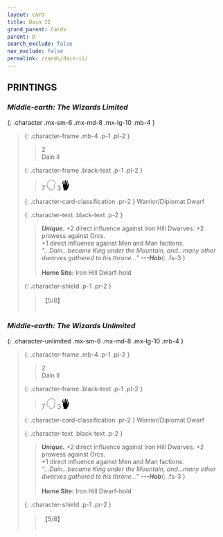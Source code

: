 ```yaml
---
layout: card
title: Dain II
grand_parent: Cards
parent: D
search_exclude: false
nav_exclude: false
permalink: /cards/dain-ii/
---
```


## PRINTINGS


### _Middle-earth: The Wizards Limited_

{: .character .mx-sm-6 .mx-md-8 .mx-lg-10 .mb-4 }
> {: .character-frame .mb-4 .p-1 .pl-2 }
> > <div class="card-mp">2</div>
> > <div class="character-card-name">Dain II</div>
>
> {: .character-frame .black-text .p-1 .pl-2 }
> > 7 ![](/assets/images/mind.svg) 3![](/assets/images/di.svg)
>
> {: .character-card-classification .pr-2 }
> Warrior/Diplomat Dwarf
>
> {: .character-text .black-text .p-2 }
> > _**Unique.**_ +2 direct influence against Iron Hill Dwarves. +2 prowess against Orcs. <br>+1 direct influence against Men and Man factions. <br>_“...Dain...became King under the Mountain, and...many other dwarves gathered to his throne...”_ ***---&#65279;Hob***{: .fs-3 }  <br><br>**Home Site:** Iron Hill Dwarf-hold 
>
> {: .character-shield .p-1 .pr-2 }
> > <div class="card-shield">【5/8】</div>
> > <div class="card-corruption">&nbsp;</div>

### _Middle-earth: The Wizards Unlimited_

{: .character-unlimited .mx-sm-6 .mx-md-8 .mx-lg-10 .mb-4 }
> {: .character-frame .mb-4 .p-1 .pl-2 }
> > <div class="card-mp">2</div>
> > <div class="character-card-name">Dain II</div>
>
> {: .character-frame .black-text .p-1 .pl-2 }
> > 7 ![](/assets/images/mind.svg) 3![](/assets/images/di.svg)
>
> {: .character-card-classification .pr-2 }
> Warrior/Diplomat Dwarf
>
> {: .character-text .black-text .p-2 }
> > _**Unique.**_ +2 direct influence against Iron Hill Dwarves. +2 prowess against Orcs. <br>+1 direct influence against Men and Man factions. <br>_“...Dain...became King under the Mountain, and...many other dwarves gathered to his throne...”_ ***---&#65279;Hob***{: .fs-3 }  <br><br>**Home Site:** Iron Hill Dwarf-hold 
>
> {: .character-shield .p-1 .pr-2 }
> > <div class="card-shield">【5/8】</div>
> > <div class="card-corruption">&nbsp;</div>
